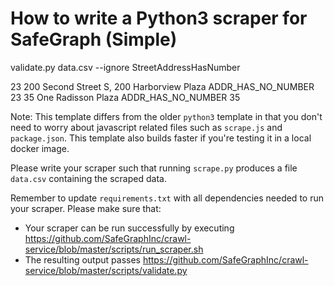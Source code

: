 # How to write a Python3 scraper for SafeGraph (Simple)
validate.py data.csv --ignore StreetAddressHasNumber

23  200 Second Street S, 200 Harborview Plaza  ADDR_HAS_NO_NUMBER         23
35                         One Radisson Plaza  ADDR_HAS_NO_NUMBER         35


Note: This template differs from the older `python3` template in that you don't need to worry about javascript related files such as `scrape.js` and `package.json`. This template also builds faster if you're testing it in a local docker image.

Please write your scraper such that running `scrape.py` produces a file `data.csv` containing the scraped data.

Remember to update `requirements.txt` with all dependencies needed to run your scraper. 
Please make sure that:
* Your scraper can be run successfully by executing https://github.com/SafeGraphInc/crawl-service/blob/master/scripts/run_scraper.sh 
* The resulting output passes https://github.com/SafeGraphInc/crawl-service/blob/master/scripts/validate.py
